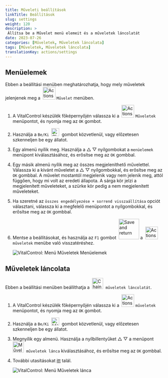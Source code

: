 ```yaml
---
title: Műveleti beállítások
linkTitle: Beállítások
slug: settings
weight: 120
description: >
 Állítsa be a Művelet menü elemeit és a műveletek láncolatát
date: 2023-07-26
categories: [Műveletek, Műveletek láncolata]
tags: [Műveletek, Műveletek láncolata]
translationKey: actions/settings
---
```

## Menüelemek

Ebben a beállítási menüben meghatározhatja, hogy mely műveletek jelenjenek meg a &nbsp;<img src="/icons/actions.svg" width="40" align="bottom" alt="Actions" /> `Művelet` menüben.

1. A VitalControl készülék főképernyőjén válassza ki a &nbsp;<img src="/icons/actions.svg" width="40" align="bottom" alt="Actions" /> `Műveletek` menüpontot, és nyomja meg az `OK` gombot.

2. Használja a `Be/Ki` &nbsp;<img src="/icons/gear.svg" width="25" align="bottom" alt="Chain of actions" />&nbsp; gombot közvetlenül, vagy előzetesen szkenneljen be egy állatot.

3. Egy almenü nyílik meg. Használja a △ ▽ nyílgombokat a `menüelemek` menüpont kiválasztásához, és erősítse meg az `OK` gombbal.

4. Egy másik almenü nyílik meg az összes megjeleníthető művelettel. Válassza ki a kívánt műveletet a △ ▽ nyílgombokkal, és erősítse meg az `OK` gombbal. A művelet mostantól megjelenik vagy nem jelenik meg, attól függően, hogy mi volt az eredeti állapota. A sárga kör jelzi a megjelenített műveleteket, a szürke kör pedig a nem megjelenített műveleteket.

5. Ha szeretné az `összes engedélyezése + sorrend visszaállítása` opciót választani, válassza ki a megfelelő menüpontot a nyílgombokkal, és erősítse meg az `OK` gombbal.

6. Mentse a beállításokat, és használja az `F1` gombot &nbsp;<img src="/icons/footer/save_exit.svg" width="65" align="bottom" alt="Save and return" /> a &nbsp;<img src="/icons/actions.svg" width="40" align="bottom" alt="Actions" /> `műveletek` menübe való visszatéréshez.

    ![VitalControl: Menü Műveletek Menüelemek](../images/menu.png "Menüelemek")

## Műveletek láncolata

Ebben a beállítási menüben beállíthatja a &nbsp;<img src="/icons/actions/action-chain.svg" width="35" align="bottom" alt="Chain of actions" />&nbsp; `műveletek láncolatát`.

1. A VitalControl készülék főképernyőjén válassza ki a &nbsp;<img src="/icons/actions.svg" width="40" align="bottom" alt="Actions" /> `műveletek` menüpontot, és nyomja meg az `OK` gombot.


2. Használja a `Be/Ki` &nbsp;<img src="/icons/gear.svg" width="25" align="bottom" alt="Műveletek lánca" />&nbsp; gombot közvetlenül, vagy előzetesen szkenneljen be egy állatot.

3. Megnyílik egy almenü. Használja a nyílbillentyűket △ ▽ a menüpont &nbsp;<img src="/icons/actions/action-chain.svg" width="35" align="bottom" alt="Műveletek lánca" />&nbsp; `műveletek lánca` kiválasztásához, és erősítse meg az `OK` gombbal.

4. További utasításokat [itt](/hu/docs/chain-of-actions/#set-chain-of-actions) talál.

    ![VitalControl: Menü Műveletek lánca](../images/chainofactions.png "Műveletek lánca")


